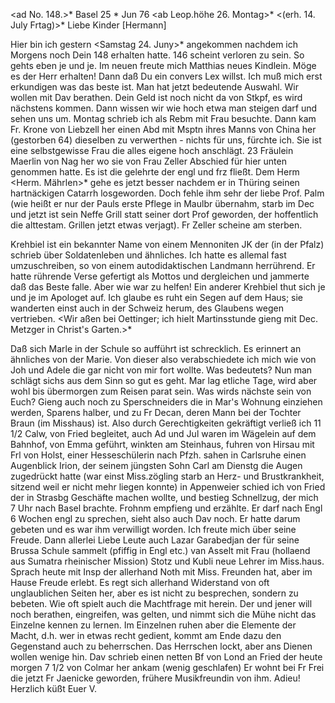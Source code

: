 <ad No. 148.>* Basel 25 <Sonntag>* Jun 76
 <ab Leop.höhe 26. Montag>*
 <(erh. 14. July Frtag)>*
Liebe Kinder [Hermann]

Hier bin ich gestern <Samstag 24. Juny>* angekommen nachdem ich Morgens noch Dein 148 erhalten hatte. 146 scheint verloren zu sein. So gehts eben je und je. Im neuen freute mich Matthias neues Kindlein. Möge es der Herr erhalten! Dann daß Du ein convers Lex willst. Ich muß mich erst erkundigen was das beste ist. Man hat jetzt bedeutende Auswahl. Wir wollen mit Dav berathen. Dein Geld ist noch nicht da von Stkpf, es wird nächstens kommen. Dann wissen wir wie hoch etwa man steigen darf und sehen uns um. 
Montag schrieb ich als Rebm mit Frau besuchte. Dann kam Fr. Krone von Liebzell her einen Abd mit Msptn ihres Manns von China her (gestorben 64) dieselben zu verwerthen - nichts für uns, fürchte ich. Sie ist eine selbstgewisse Frau die alles eigene hoch anschlägt. 23 Fräulein Maerlin von Nag her wo sie von Frau Zeller Abschied für hier unten genommen hatte. Es ist die gelehrte der engl und frz fließt. Dem Herm <Herm. Mährlen>* gehe es jetzt besser nachdem er in Thüring seinen hartnäckigen Catarrh losgeworden. Doch fehle ihm sehr der liebe Prof. Palm (wie heißt er nur der Pauls erste Pflege in Maulbr übernahm, starb im Dec und jetzt ist sein Neffe Grill statt seiner dort Prof geworden, der hoffentlich die alttestam. Grillen jetzt etwas verjagt). Fr Zeller scheine am sterben.

Krehbiel ist ein bekannter Name von einem Mennoniten JK der (in der Pfalz) schrieb über Soldatenleben und ähnliches. Ich hatte es allemal fast umzuschreiben, so von einem autodidaktischen Landmann herrührend. Er hatte rührende Verse gefertigt als Mottos und dergleichen und jammerte daß das Beste falle. Aber wie war zu helfen! Ein anderer Krehbiel thut sich je und je im Apologet auf. Ich glaube es ruht ein Segen auf dem Haus; sie wanderten einst auch in der Schweiz herum, des Glaubens wegen vertrieben. <Wir aßen bei Oettinger; ich hielt Martinsstunde gieng mit Dec. Metzger in Christ's Garten.>*

Daß sich Marle in der Schule so aufführt ist schrecklich. Es erinnert an ähnliches von der Marie. Von dieser also verabschiedete ich mich wie von Joh und Adele die gar nicht von mir fort wollte. Was bedeutets? Nun man schlägt sichs aus dem Sinn so gut es geht. Mar lag etliche Tage, wird aber wohl bis übermorgen zum Reisen parat sein. Was wirds nächste sein von Euch? 
Gieng auch noch zu Sperschneiders die in Mar's Wohnung einziehen werden, Sparens halber, und zu Fr Decan, deren Mann bei der Tochter Braun (im Misshaus) ist. Also durch Gerechtigkeiten gekräftigt verließ ich 11 1/2 Calw, von Fried begleitet, auch Ad und Jul waren im Wägelein auf dem Bahnhof, von Emma geführt, winkten am Steinhaus, fuhren von Hirsau mit Frl von Holst, einer Hesseschülerin nach Pfzh. sahen in Carlsruhe einen Augenblick Irion, der seinem jüngsten Sohn Carl am Dienstg die Augen zugedrückt hatte (war einst Miss.zögling starb an Herz- und Brustkrankheit, sitzend weil er nicht mehr liegen konnte) in Appenweier schied ich von Fried der in Strasbg Geschäfte machen wollte, und bestieg Schnellzug, der mich 7 Uhr nach Basel brachte. Frohnm empfieng und erzählte. Er darf nach Engl 6 Wochen engl zu sprechen, sieht also auch Dav noch. Er hatte darum gebeten und es war ihm verwilligt worden. Ich freute mich über seine Freude. Dann allerlei Liebe Leute auch Lazar Garabedjan der für seine Brussa Schule sammelt (pfiffig in Engl etc.) van Asselt mit Frau (hollaend aus Sumatra rheinischer Mission) Stotz und Kubli neue Lehrer im Miss.haus. Sprach heute mit Insp der allerhand Noth mit Miss. Freunden hat, aber im Hause Freude erlebt. Es regt sich allerhand Widerstand von oft unglaublichen Seiten her, aber es ist nicht zu besprechen, sondern zu bebeten. Wie oft spielt auch die Machtfrage mit herein. Der und jener will noch berathen, eingreifen, was gelten, und nimmt sich die Mühe nicht das Einzelne kennen zu lernen. Im Einzelnen ruhen aber die Elemente der Macht, d.h. wer in etwas recht gedient, kommt am Ende dazu den Gegenstand auch zu beherrschen. Das Herrschen lockt, aber ans Dienen wollen wenige hin. Dav schrieb einen netten Bf von Lond an Fried der heute morgen 7 1/2 von Colmar her ankam (wenig geschlafen) Er wohnt bei Fr Frei die jetzt Fr Jaenicke geworden, frühere Musikfreundin von ihm. Adieu!  Herzlich küßt Euer V.
